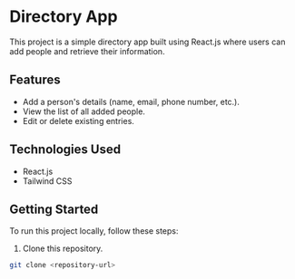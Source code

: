 # Directory App

This project is a simple directory app built using React.js where users can add people and retrieve their information.

## Features

- Add a person's details (name, email, phone number, etc.).
- View the list of all added people.
- Edit or delete existing entries.

## Technologies Used

- React.js
- Tailwind CSS

## Getting Started

To run this project locally, follow these steps:

1. Clone this repository.

```bash
git clone <repository-url>
